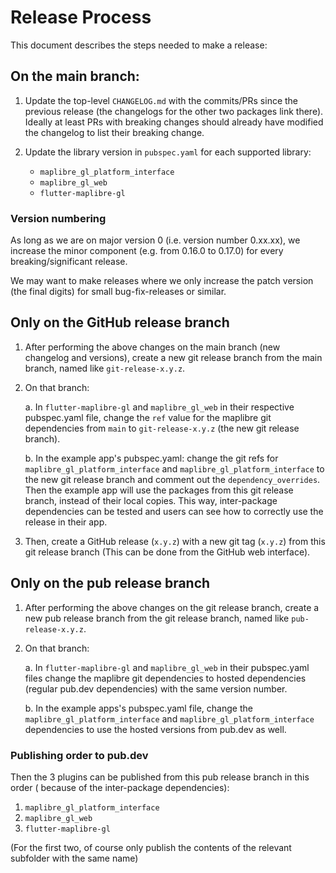 # Release Process

This document describes the steps needed to make a release:

## **On the main branch:**

1. Update the top-level `CHANGELOG.md` with the commits/PRs since the previous
   release (the changelogs for the other two packages link there). Ideally at
   least PRs with breaking changes should already have modified the changelog to
   list their breaking change.

2. Update the library version in `pubspec.yaml` for each supported library:
    - `maplibre_gl_platform_interface`
    - `maplibre_gl_web`
    - `flutter-maplibre-gl`

### Version numbering

As long as we are on major version 0 (i.e. version number 0.xx.xx), we increase
the minor component (e.g. from 0.16.0 to 0.17.0) for every breaking/significant
release.

We may want to make releases where we only increase the patch version (the final
digits) for small bug-fix-releases or similar.

## Only on the GitHub release branch

1. After performing the above changes on the main branch (new changelog and
   versions), create a new git release branch from the main branch, named
   like `git-release-x.y.z`.

2. On that branch:

   a. In `flutter-maplibre-gl` and `maplibre_gl_web` in their respective
   pubspec.yaml file, change the `ref` value for the maplibre git dependencies
   from `main` to `git-release-x.y.z` (the new git release branch).

   b. In the example app's pubspec.yaml: change the git refs
   for `maplibre_gl_platform_interface` and `maplibre_gl_platform_interface` to
   the new git release branch and comment out the `dependency_overrides`. Then
   the example app will use the packages from this git release branch, instead
   of their local copies. This way, inter-package dependencies can be tested and
   users can see how to correctly use the release in their app.

4. Then, create a GitHub release (`x.y.z`) with a new git tag (`x.y.z`) from
   this git release branch (This can be done from the GitHub web interface).

## Only on the pub release branch

1. After performing the above changes on the git release branch, create a new
   pub release branch from the git release branch, named
   like `pub-release-x.y.z`.

2. On that branch:

   a. In `flutter-maplibre-gl` and `maplibre_gl_web` in their pubspec.yaml files
   change the maplibre git dependencies to hosted dependencies (regular pub.dev
   dependencies) with the same version number.

   b. In the example apps's pubspec.yaml file, change
   the `maplibre_gl_platform_interface` and `maplibre_gl_platform_interface`
   dependencies to use the hosted versions from pub.dev as well.

### Publishing order to pub.dev

Then the 3 plugins can be published from this pub release branch in this order (
because of the inter-package dependencies):

1. `maplibre_gl_platform_interface`
2. `maplibre_gl_web`
3. `flutter-maplibre-gl`

(For the first two, of course only publish the contents of the relevant
subfolder with the same name)
